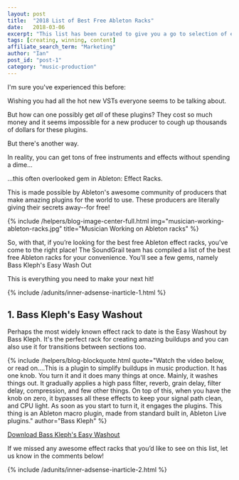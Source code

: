 ```yaml
---
layout: post
title:  "2018 List of Best Free Ableton Racks"
date:   2018-03-06
excerpt: "This list has been curated to give you a go to selection of every kind of processing effect rack you need for your electronic music workflow!"
tags: [creating, winning, content]
affiliate_search_term: "Marketing"
author: "Ian"
post_id: "post-1"
category: "music-production"
---
```

I'm sure you've experienced this before:

Wishing you had all the hot new VSTs everyone seems to be talking about.

But how can one possibly get _all_ of these plugins? They cost so much money and it seems impossible for a new producer to cough up thousands of dollars for these plugins.

But there's another way.

In reality, you can get tons of free instruments and effects without spending a dime...

...this often overlooked gem in Ableton: Effect Racks.

This is made possible by Ableton's awesome community of producers that make amazing plugins for the world to use. These producers are literally giving their secrets away--for free!

{% include /helpers/blog-image-center-full.html img="musician-working-ableton-racks.jpg" title="Musician Working on Ableton racks" %}

So, with that, if you’re looking for the best free Ableton effect racks, you've come to the right place! The SoundGrail team has compiled a list of the best free Ableton racks for your convenience. You'll see a few gems, namely Bass Kleph's Easy Wash Out

This is everything you need to make your next hit!

{% include /adunits/inner-adsense-inarticle-1.html %}


## 1. Bass Kleph's Easy Washout
Perhaps the most widely known effect rack to date is the Easy Washout by Bass Kleph. It's the perfect rack for creating amazing buildups and you can also use it for transitions between sections too.

{% include /helpers/blog-blockquote.html quote="Watch the video below, or read on....This is a plugin to simplify buildups in music production. It has one knob. You turn it and it does many things at once. Mainly, it washes things out. It gradually applies a high pass filter, reverb, grain delay, filter delay, compression, and few other things. On top of this, when you have the knob on zero, it bypasses all these effects to keep your signal path clean, and CPU light. As soon as you start to turn it, it engages the plugins. This thing is an Ableton macro plugin, made from standard built in, Ableton Live plugins." author="Bass Kleph" %}

[Download Bass Kleph's Easy Washout](http://www.basskleph.com/blog/2016/2/8/easy-wash-out-free-ableton-plugin)


If we missed any awesome effect racks that you’d like to see on this list, let us know in the comments below!

{% include /adunits/inner-adsense-inarticle-2.html %}

<!--
https://abletunes.com/blog/free-ableton-live-racks-mixing-mastering-tools/
http://www.sidebrain.net/category/blog/free-racks/
http://www.basskleph.com/blog/2016/2/8/easy-wash-out-free-ableton-plugin
https://cymatics.fm/blog/free-ableton-effect-racks/
https://www.reddit.com/r/AbletonRacks/
https://www.loopmasters.com/genres/46-FX/products/5204-Ableton-Pro-Mix-Racks

 -->

